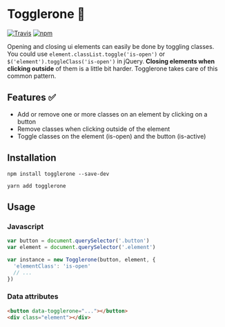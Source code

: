 # Togglerone 🍫

[![Travis](https://img.shields.io/travis/jorenvanhee/togglerone.svg)](https://travis-ci.org/jorenvanhee/togglerone)
[![npm](https://img.shields.io/npm/v/togglerone.svg)](https://www.npmjs.com/package/togglerone)

Opening and closing ui elements can easily be done by toggling classes. You could use `element.classList.toggle('is-open')` or `$('element').toggleClass('is-open')` in jQuery. **Closing elements when clicking outside** of them is a little bit harder. Togglerone takes care of this common pattern.

## Features ✅

- Add or remove one or more classes on an element by clicking on a button
- Remove classes when clicking outside of the element
- Toggle classes on the element (is-open) and the button (is-active)

## Installation

```
npm install togglerone --save-dev
```

```
yarn add togglerone
```

## Usage

### Javascript

```js
var button = document.querySelector('.button')
var element = document.querySelector('.element')

var instance = new Togglerone(button, element, {
  'elementClass': 'is-open'
  // ...
})
```

### Data attributes

```html
<button data-togglerone="..."></button>
<div class="element"></div>
```
